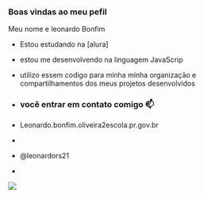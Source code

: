 ### Boas vindas ao meu pefil

Meu nome e leonardo Bonfim

- Estou estudando na [alura]
- estou me desenvolvendo na linguagem JavaScrip
- utilizo essem codigo para minha minha organização e compartilhamentos dos meus projetos desenvolvidos

- ### você entrar em contato comigo 📫

- Leonardo.bonfim.oliveira2escola.pr.gov.br
- 
- @leonardors21
-
![](https://media.tenor.com/7_0qquNNLc8AAAAC/naruto-uzumaki.gif)
